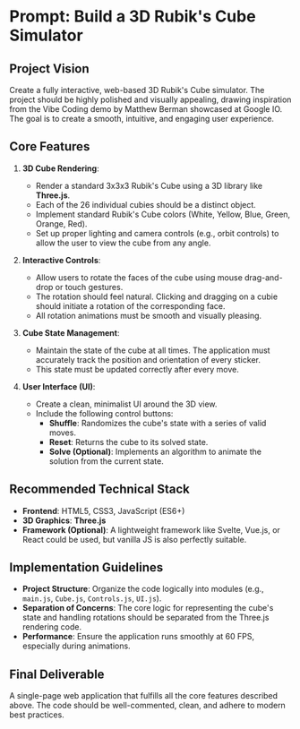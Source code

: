 # Prompt: Build a 3D Rubik's Cube Simulator

## Project Vision

Create a fully interactive, web-based 3D Rubik's Cube simulator. The project should be highly polished and visually appealing, drawing inspiration from the Vibe Coding demo by Matthew Berman showcased at Google IO. The goal is to create a smooth, intuitive, and engaging user experience.

## Core Features

1.  **3D Cube Rendering**:
    *   Render a standard 3x3x3 Rubik's Cube using a 3D library like **Three.js**.
    *   Each of the 26 individual cubies should be a distinct object.
    *   Implement standard Rubik's Cube colors (White, Yellow, Blue, Green, Orange, Red).
    *   Set up proper lighting and camera controls (e.g., orbit controls) to allow the user to view the cube from any angle.

2.  **Interactive Controls**:
    *   Allow users to rotate the faces of the cube using mouse drag-and-drop or touch gestures.
    *   The rotation should feel natural. Clicking and dragging on a cubie should initiate a rotation of the corresponding face.
    *   All rotation animations must be smooth and visually pleasing.

3.  **Cube State Management**:
    *   Maintain the state of the cube at all times. The application must accurately track the position and orientation of every sticker.
    *   This state must be updated correctly after every move.

4.  **User Interface (UI)**:
    *   Create a clean, minimalist UI around the 3D view.
    *   Include the following control buttons:
        *   **Shuffle**: Randomizes the cube's state with a series of valid moves.
        *   **Reset**: Returns the cube to its solved state.
        *   **Solve (Optional)**: Implements an algorithm to animate the solution from the current state.

## Recommended Technical Stack

*   **Frontend**: HTML5, CSS3, JavaScript (ES6+)
*   **3D Graphics**: **Three.js**
*   **Framework (Optional)**: A lightweight framework like Svelte, Vue.js, or React could be used, but vanilla JS is also perfectly suitable.

## Implementation Guidelines

*   **Project Structure**: Organize the code logically into modules (e.g., `main.js`, `Cube.js`, `Controls.js`, `UI.js`).
*   **Separation of Concerns**: The core logic for representing the cube's state and handling rotations should be separated from the Three.js rendering code.
*   **Performance**: Ensure the application runs smoothly at 60 FPS, especially during animations.

## Final Deliverable

A single-page web application that fulfills all the core features described above. The code should be well-commented, clean, and adhere to modern best practices.